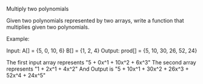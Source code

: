 Multiply two polynomials

Given two polynomials represented by two arrays, write a function that multiplies given two polynomials.

Example:

Input:  A[] = {5, 0, 10, 6} 
        B[] = {1, 2, 4} 
Output: prod[] = {5, 10, 30, 26, 52, 24}

The first input array represents "5 + 0x^1 + 10x^2 + 6x^3"
The second array represents "1 + 2x^1 + 4x^2" 
And Output is "5 + 10x^1 + 30x^2 + 26x^3 + 52x^4 + 24x^5"